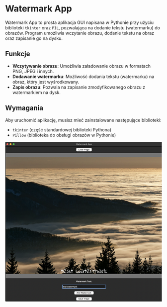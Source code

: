 # Watermark App

Watermark App to prosta aplikacja GUI napisana w Pythonie przy użyciu biblioteki `tkinter` oraz `PIL`, pozwalająca na dodanie tekstu (watermarku) do obrazów. Program umożliwia wczytanie obrazu, dodanie tekstu na obraz oraz zapisanie go na dysku.

## Funkcje

- **Wczytywanie obrazu**: Umożliwia załadowanie obrazu w formatach PNG, JPEG i innych.
- **Dodawanie watermarku**: Możliwość dodania tekstu (watermarku) na obraz, który jest wyśrodkowany.
- **Zapis obrazu**: Pozwala na zapisanie zmodyfikowanego obrazu z watermarkiem na dysk.

## Wymagania

Aby uruchomić aplikację, musisz mieć zainstalowane następujące biblioteki:

- `tkinter` (część standardowej biblioteki Pythona)
- `Pillow` (biblioteka do obsługi obrazów w Pythonie)

![Watermark Example](test.png)
